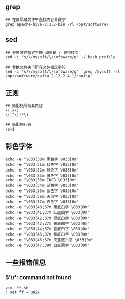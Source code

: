 ## grep
```shell script
## 在目录或文件中查找内容关键字
grep apache-hive-3.1.2-bin -rl /opt/software/
```

## sed
```shell script
## 替换文件指定字符,如果是 / 记得转义
sed -i "s/\/mysoft/\/software/g" ~/.bash_profile 

## 替换文件夹下所有文件指定字符
sed -i "s/\/mysoft/\/software/g" `grep /mysoft -rl /opt/software/kafka_2.12-2.4.1/config`
```

## 正则
```shell script
## 匹配括号及其内容
\(.+\)
\([^\)]*\)

## 匹配换行符
\s+$
```

## 彩色字体
```shell script
echo -e "\033[30m 黑色字 \033[0m"
echo -e "\033[31m 红色字 \033[0m"
echo -e "\033[32m 绿色字 \033[0m"
echo -e "\033[33m 黄色字 \033[0m"
echo -e "\033[33m INFO \033[0m"
echo -e "\033[34m 蓝色字 \033[0m"
echo -e "\033[35m 紫色字 \033[0m"
echo -e "\033[36m 天蓝字 \033[0m"
echo -e "\033[37m 白色字 \033[0m"
echo -e "\033[40;37m 黑底白字 \033[0m"
echo -e "\033[41;37m 红底白字 \033[0m"
echo -e "\033[42;37m 绿底白字 \033[0m"
echo -e "\033[43;37m 黄底白字 \033[0m"
echo -e "\033[44;37m 蓝底白字 \033[0m"
echo -e "\033[45;37m 紫底白字 \033[0m"
echo -e "\033[46;37m 天蓝底白字 \033[0m"
echo -e "\033[47;30m 白底黑字 \033[0m"
```

## 一些报错信息 
### $'\r': command not found
```shell script
vim  **.sh
: set ff = unix
```
